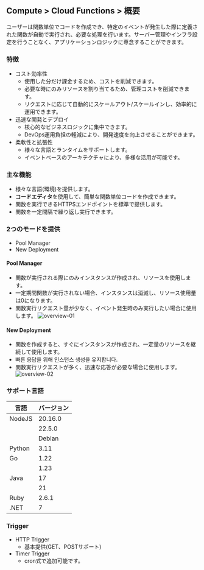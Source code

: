 ## Compute > Cloud Functions > 概要
ユーザーは関数単位でコードを作成でき、特定のイベントが発生した際に定義された関数が自動で実行され、必要な処理を行います。サーバー管理やインフラ設定を行うことなく、アプリケーションロジックに専念することができます。

### 特徴
- コスト効率性
    - 使用した分だけ課金するため、コストを削減できます。
    - 必要な時にのみリソースを割り当てるため、管理コストを削減できます。
    - リクエストに応じて自動的にスケールアウト/スケールインし、効率的に運用できます。
- 迅速な開発とデプロイ
    - 核心的なビジネスロジックに集中できます。
    - DevOps運用負担の軽減により、開発速度を向上させることができます。
- 柔軟性と拡張性
    - 様々な言語とランタイムをサポートします。
    - イベントベースのアーキテクチャにより、多様な活用が可能です。

### 主な機能
- 様々な言語(環境)を提供します。
- **コードエディタ**を使用して、簡単な関数単位コードを作成できます。
- 関数を実行できるHTTPSエンドポイントを標準で提供します。
- 関数を一定間隔で繰り返し実行できます。

### 2つのモードを提供
- Pool Manager
- New Deployment
#### Pool Manager
- 関数が実行される際にのみインスタンスが作成され、リソースを使用します。
- 一定期間関数が実行されない場合、インスタンスは消滅し、リソース使用量は0になります。
- 関数実行リクエスト量が少なく、イベント発生時のみ実行したい場合に使用します。
![overview-01](https://kr1-api-object-storage.nhncloudservice.com/v1/AUTH_2acdfabf4efe4efc8a04c00b348110c9/cdn_origin/prod_cloud_functions/2025-07-29/overview-01.png)
#### New Deployment
- 関数を作成すると、すぐにインスタンスが作成され、一定量のリソースを継続して使用します。
- 빠른 응답을 위해 인스턴스 생성을 유지합니다.
- 関数実行リクエストが多く、迅速な応答が必要な場合に使用します。
![overview-02](https://kr1-api-object-storage.nhncloudservice.com/v1/AUTH_2acdfabf4efe4efc8a04c00b348110c9/cdn_origin/prod_cloud_functions/2025-07-29/overview-02.png)

### サポート言語
| 言語   | バージョン     |
|----------|------------|
| NodeJS   | 20.16.0    |
|          | 22.5.0     |
|          | Debian     |
| Python   | 3.11       |
| Go       | 1.22       |
|          | 1.23       |
| Java     | 17         |
|          | 21         |
| Ruby     | 2.6.1      |
| .NET     | 7          |

### Trigger
- HTTP Trigger
    - 基本提供(GET、POSTサポート)
- Timer Trigger
    - cron式で追加可能です。
